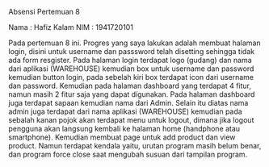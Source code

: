 Absensi Pertemuan 8

Nama : Hafiz Kalam 
NIM  : 1941720101

Pada pertemuan 8 ini. Progres yang saya lakukan adalah membuat halaman login, disini untuk username dan passsword telah disetting sehingga tidak ada form resgister. Pada halaman login terdapat logo (gudang) dan nama dari aplikasi (WAREHOUSE) kemudian box untuk username dan password kemudian button login, pada sebelah kiri box terdapat icon dari username dan password. Kemudian pada halaman dashboard yang terdapat 4 fitur, namun masih 2 fitur saja yang dapat digunakan. Pada halaman dashboard juga terdapat sapaan kemudian nama dari Admin. Selain itu diatas nama admin juga terdapat dari nama aplikasi (WAREHOUSE) kemudian pada sebalah kanan pojok akan terdapat menu untuk logout, dimana jika logout pengguna akan langsung kembali ke halaman home (handphone atau smartphone). Kemudian membuat page untuk add product dan view product. Namun terdapat kendala yaitu, urutan program masih belum benar, dan program force close saat mengubah susuan dari tampilan program.